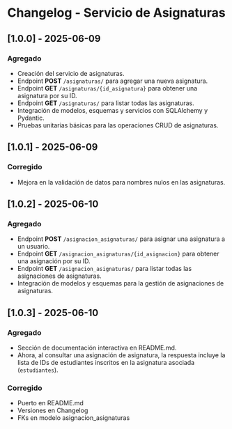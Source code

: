 # Changelog - Servicio de Asignaturas

## \[1.0.0] - 2025-06-09

### Agregado

* Creación del servicio de asignaturas.
* Endpoint **POST** `/asignaturas/` para agregar una nueva asignatura.
* Endpoint **GET** `/asignaturas/{id_asignatura}` para obtener una asignatura por su ID.
* Endpoint **GET** `/asignaturas/` para listar todas las asignaturas.
* Integración de modelos, esquemas y servicios con SQLAlchemy y Pydantic.
* Pruebas unitarias básicas para las operaciones CRUD de asignaturas.

## \[1.0.1] - 2025-06-09

### Corregido

* Mejora en la validación de datos para nombres nulos en las asignaturas.

## \[1.0.2] - 2025-06-10

### Agregado

* Endpoint **POST** `/asignacion_asignaturas/` para asignar una asignatura a un usuario.
* Endpoint **GET** `/asignacion_asignaturas/{id_asignacion}` para obtener una asignación por su ID.
* Endpoint **GET** `/asignacion_asignaturas/` para listar todas las asignaciones de asignaturas.
* Integración de modelos y esquemas para la gestión de asignaciones de asignaturas.

## \[1.0.3] - 2025-06-10

### Agregado

* Sección de documentación interactiva en README.md.
* Ahora, al consultar una asignación de asignatura, la respuesta incluye la lista de IDs de estudiantes inscritos en la  asignatura asociada (`estudiantes`).


### Corregido

* Puerto en README.md
* Versiones en Changelog
* FKs en modelo asignacion_asignaturas
